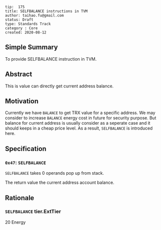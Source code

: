 ```
tip:  175
title: SELFBALANCE instructions in TVM
author: taihao.fu@gmail.com
status: Draft
type: Standards Track
category : Core
created: 2020-08-12

```

## Simple Summary

To provide SELFBALANCE instruction in TVM.

## Abstract

This is value can directly get current address balance.

## Motivation

Currently we have `BALANCE` to get TRX value for a specific address. We may consider to increase `BALANCE` energy cost in future for security purpose. But balance for current address is usually consider as a seperate case and it should keeps in a cheap price level. As a result, `SELFBALANCE` is introduced here.

## Specification

### `0x47`: `SELFBALANCE`

`SELFBALANCE` takes 0 operands pop up from stack.

The return value the current address account balance.

## Rationale

### `SELFBALANCE` tier.ExtTier

20 Energy
